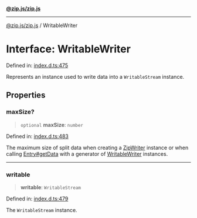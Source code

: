 [**@zip.js/zip.js**](../README.md)

***

[@zip.js/zip.js](../globals.md) / WritableWriter

# Interface: WritableWriter

Defined in: [index.d.ts:475](https://github.com/gildas-lormeau/zip.js/blob/d0e6c1395e38b4516517dbdf3097589fab5ed02c/index.d.ts#L475)

Represents an instance used to write data into a `WritableStream` instance.

## Properties

### maxSize?

> `optional` **maxSize**: `number`

Defined in: [index.d.ts:483](https://github.com/gildas-lormeau/zip.js/blob/d0e6c1395e38b4516517dbdf3097589fab5ed02c/index.d.ts#L483)

The maximum size of split data when creating a [ZipWriter](../classes/ZipWriter.md) instance or when calling [Entry#getData](Entry.md#getdata) with a generator of [WritableWriter](WritableWriter.md) instances.

***

### writable

> **writable**: `WritableStream`

Defined in: [index.d.ts:479](https://github.com/gildas-lormeau/zip.js/blob/d0e6c1395e38b4516517dbdf3097589fab5ed02c/index.d.ts#L479)

The `WritableStream` instance.
